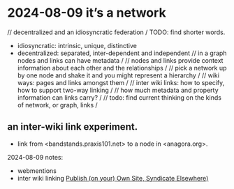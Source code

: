 # 2024-08-09 it’s a network

// decentralized and an idiosyncratic federation /
TODO: find shorter words. 
  - idiosyncratic: intrinsic, unique, distinctive
  - decentralized: separated, inter-dependent and independent
// in a graph nodes and links can have metadata /
// nodes and links provide context information about each other and the relationships /
// pick a network up by one node and shake it and you might represent a hierarchy /
// wiki ways: pages and links amongst them /
// inter wiki links: how to specify, how to support two-way linking /
// how much metadata and property information can links carry? /
// todo: find current thinking on the kinds of network, or graph, links /

## an inter-wiki link experiment. 
- link from <bandstands.praxis101.net> to a node in <anagora.org>. 

2024-08-09 notes:
- webmentions
- inter wiki linking 
  [Publish (on your) Own Site, Syndicate Elsewhere)](https://indieweb.org/POSSE#)  
  


